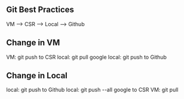 ## Git Best Practices

VM --> CSR --> Local --> Github

## Change in VM
VM: git push to CSR
local: git pull google <branch>
local: git push to Github


## Change in Local
local: git push to Github
local: git push --all google to CSR
VM: git pull

